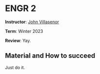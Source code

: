 # ENGR 2

**Instructor**: [John Villasenor](https://www.bruinwalk.com/professors/john-d-villasenor/)

**Term**: Winter 2023

**Review**: Yay.

## Material and How to succeed
Just do it.